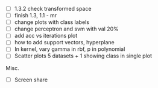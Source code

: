 - [ ] 1.3.2 check transformed space 
- [ ] finish 1.3, 1.1 - mr
- [ ] change plots with class labels 
- [ ] change perceptron and svm with val 20% 
- [ ] add acc vs iterations plot 
- [ ] how to add support vectors, hyperplane
- [ ] In kernel, vary gamma in rbf, p in polynomial
- [ ] Scatter plots 5 datasets + 1 showing class in single plot

Misc.
- [ ] Screen share
